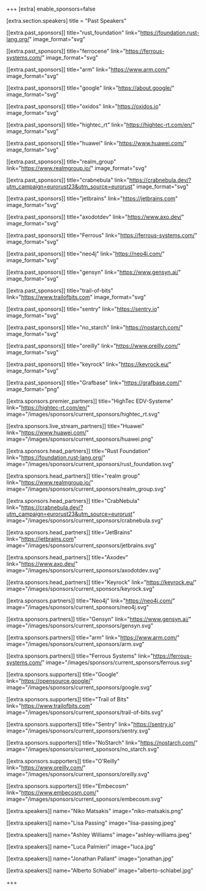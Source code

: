 +++
[extra]
	enable_sponsors=false

[extra.section.speakers]
	title = "Past Speakers"

[[extra.past_sponsors]]
	title="rust_foundation"
	link="https://foundation.rust-lang.org/"
	image_format="svg"

[[extra.past_sponsors]]
	title="ferrocene"
	link="https://ferrous-systems.com/"
	image_format="svg"

[[extra.past_sponsors]]
	title="arm"
	link="https://www.arm.com/"
	image_format="svg"

[[extra.past_sponsors]]
	title="google"
	link="https://about.google/"
	image_format="svg"

[[extra.past_sponsors]]
	title="oxidos"
	link="https://oxidos.io"
	image_format="svg"

[[extra.past_sponsors]]
	title="hightec_rt"
	link="https://hightec-rt.com/en/"
	image_format="svg"

[[extra.past_sponsors]]
	title="huawei"
	link="https://www.huawei.com/"
	image_format="svg"

[[extra.past_sponsors]]
	title="realm_group"
	link="https://www.realmgroup.io/"
	image_format="svg"

[[extra.past_sponsors]]
	title="crabnebula"
	link="https://crabnebula.dev/?utm_campaign=eurorust23&utm_source=eurorust"
	image_format="svg"

[[extra.past_sponsors]]
	title="jetbrains"
	link="https://jetbrains.com"
	image_format="svg"

[[extra.past_sponsors]]
	title="axodotdev"
	link="https://www.axo.dev/"
	image_format="svg"

[[extra.past_sponsors]]
	title="Ferrous"
	link="https://ferrous-systems.com/"
	image_format="svg"

[[extra.past_sponsors]]
	title="neo4j"
	link="https://neo4j.com/"
	image_format="svg"

[[extra.past_sponsors]]
	title="gensyn"
	link="https://www.gensyn.ai/"
	image_format="svg"

[[extra.past_sponsors]]
	title="trail-of-bits"
	link="https://www.trailofbits.com"
	image_format="svg"

[[extra.past_sponsors]]
	title="sentry"
	link="https://sentry.io"
	image_format="svg"

[[extra.past_sponsors]]
	title="no_starch"
	link="https://nostarch.com/"
	image_format="svg"

[[extra.past_sponsors]]
	title="oreilly"
	link="https://www.oreilly.com/"
	image_format="svg"

[[extra.past_sponsors]]
	title="keyrock"
	link="https://keyrock.eu/"
	image_format="svg"

[[extra.past_sponsors]]
	title="Grafbase"
	link="https://grafbase.com/"
	image_format="png"

[[extra.sponsors.premier_partners]]
	title="HighTec EDV-Systeme"
	link="https://hightec-rt.com/en/"
	image="/images/sponsors/current_sponsors/hightec_rt.svg"

[[extra.sponsors.live_stream_partners]]
	title="Huawei"
	link="https://www.huawei.com/"
	image="/images/sponsors/current_sponsors/huawei.png"

[[extra.sponsors.head_partners]]
	title="Rust Foundation"
	link="https://foundation.rust-lang.org/"
	image="/images/sponsors/current_sponsors/rust_foundation.svg"

[[extra.sponsors.head_partners]]
	title="realm group"
	link="https://www.realmgroup.io/"
	image="/images/sponsors/current_sponsors/realm_group.svg"

[[extra.sponsors.head_partners]]
	title="CrabNebula"
	link="https://crabnebula.dev/?utm_campaign=eurorust23&utm_source=eurorust"
	image="/images/sponsors/current_sponsors/crabnebula.svg"

[[extra.sponsors.head_partners]]
	title="JetBrains"
	link="https://jetbrains.com"
	image="/images/sponsors/current_sponsors/jetbrains.svg"

[[extra.sponsors.head_partners]]
	title="Axodev"
	link="https://www.axo.dev/"
	image="/images/sponsors/current_sponsors/axodotdev.svg"

[[extra.sponsors.head_partners]]
	title="Keyrock"
	link="https://keyrock.eu/"
	image="/images/sponsors/current_sponsors/keyrock.svg"

[[extra.sponsors.partners]]
	title="Neo4j"
	link="https://neo4j.com/"
	image="/images/sponsors/current_sponsors/neo4j.svg"

[[extra.sponsors.partners]]
	title="Gensyn"
	link="https://www.gensyn.ai/"
	image="/images/sponsors/current_sponsors/gensyn.svg"

[[extra.sponsors.partners]]
	title="arm"
	link="https://www.arm.com/"
	image="/images/sponsors/current_sponsors/arm.svg"

[[extra.sponsors.partners]]
	title="Ferrous Systems"
	link="https://ferrous-systems.com/"
	image="/images/sponsors/current_sponsors/ferrous.svg"

[[extra.sponsors.supporters]]
	title="Google"
	link="https://opensource.google/"
	image="/images/sponsors/current_sponsors/google.svg"

[[extra.sponsors.supporters]]
	title="Trail of Bits"
	link="https://www.trailofbits.com"
	image="/images/sponsors/current_sponsors/trail-of-bits.svg"

[[extra.sponsors.supporters]]
	title="Sentry"
	link="https://sentry.io"
	image="/images/sponsors/current_sponsors/sentry.svg"

[[extra.sponsors.supporters]]
	title="NoStarch"
	link="https://nostarch.com/"
	image="/images/sponsors/current_sponsors/no_starch.svg"

[[extra.sponsors.supporters]]
	title="O'Reilly"
	link="https://www.oreilly.com/"
	image="/images/sponsors/current_sponsors/oreilly.svg"

[[extra.sponsors.supporters]]
	title="Embecosm"
	link="https://www.embecosm.com/"
	image="/images/sponsors/current_sponsors/embecosm.svg"

[[extra.speakers]]
	name="Niko Matsakis"
	image="niko-matsakis.png"

[[extra.speakers]]
	name="Lisa Passing"
	image="lisa-passing.jpeg"

[[extra.speakers]]
	name="Ashley Williams"
	image="ashley-williams.jpeg"

[[extra.speakers]]
	name="Luca Palmieri"
	image="luca.jpg"

[[extra.speakers]]
	name="Jonathan Pallant"
	image="jonathan.jpg"

[[extra.speakers]]
	name="Alberto Schiabel"
	image="alberto-schiabel.jpg"
	
+++
